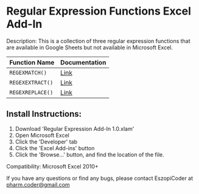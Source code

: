 # Regular Expression Functions Excel Add-In
Description: This is a collection of three regular expression functions that are available in Google Sheets but not available in Microsoft Excel.

| Function Name | Documentation |
| --- | --- |
| `REGEXMATCH()` | [Link](https://support.google.com/docs/answer/3098292) |
| `REGEXEXTRACT()` | [Link](https://support.google.com/docs/answer/3098244) |
| `REGEXREPLACE()` | [Link](https://support.google.com/docs/answer/3098245) |

## Install Instructions:
1. Download 'Regular Expression Add-In 1.0.xlam'
2. Open Microsoft Excel
3. Click the 'Developer' tab
4. Click the 'Excel Add-ins' button
5. Click the 'Browse...' button, and find the location of the file.


Compatibility: Microsoft Excel 2010+


If you have any questions or find any bugs, please contact EszopiCoder at pharm.coder@gmail.com
